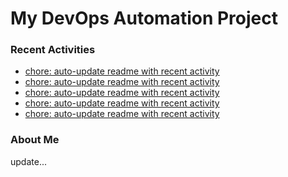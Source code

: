 # My DevOps Automation Project

### Recent Activities
<!-- activity:START -->
- [chore: auto-update readme with recent activity](https://github.com/kaigiii/mybowling-app/commit/9676985e2f8947e49b36286c255be89ab1087bfa)
- [chore: auto-update readme with recent activity](https://github.com/kaigiii/mybowling-app/commit/bdca2e748926400e416946f7b992441cf6f7d99c)
- [chore: auto-update readme with recent activity](https://github.com/kaigiii/mybowling-app/commit/1f18ef9ab8d96c1c75ee550e9a9f8bd5f8fff3f6)
- [chore: auto-update readme with recent activity](https://github.com/kaigiii/mybowling-app/commit/cd218c0d24f0a1263745f669cca8e429be623928)
- [chore: auto-update readme with recent activity](https://github.com/kaigiii/mybowling-app/commit/4c96641bf59cbdc8e4a375db802e4cf7ea38ba95)
<!-- activity:END -->

### About Me
<!-- MYLINKS:START -->
<!-- MYLINKS:END -->

update...
